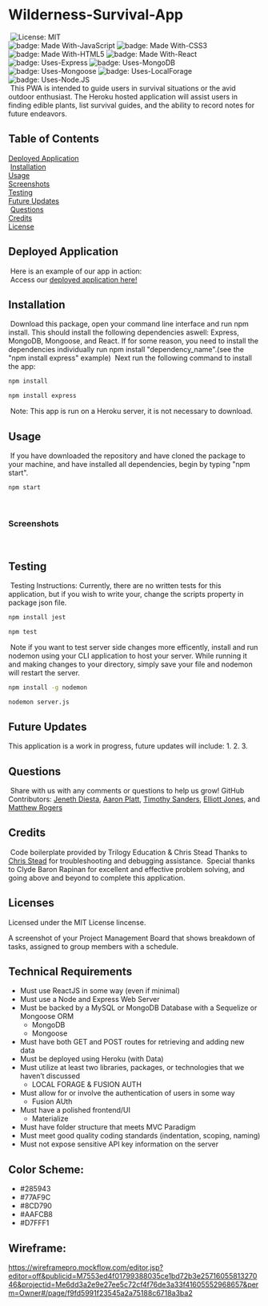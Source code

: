 # Wilderness-Survival-App
​
![License: MIT](https://img.shields.io/badge/license-MIT%20License-blue.svg) </br>
![badge: Made With-JavaScript](https://img.shields.io/badge/Made%20With-JavaScript-Yellow) ![badge: Made With-CSS3](https://img.shields.io/badge/Made%20With-CSS3-Yellow) ![badge: Made With-HTML5](https://img.shields.io/badge/Made%20With-HTML5-Yellow) ![badge: Made With-React](https://img.shields.io/badge/Made%20With-React-Yellow) </br>
![badge: Uses-Express](https://img.shields.io/badge/Uses-Express-red) ![badge: Uses-MongoDB](https://img.shields.io/badge/Uses-MongoDB-red) ![badge: Uses-Mongoose](https://img.shields.io/badge/Uses-Mongoose-red) ![badge: Uses-LocalForage](https://img.shields.io/badge/Uses-LocalForage-orange) ![badge: Uses-Node.JS](https://img.shields.io/badge/Uses-Node.JS-orange)</br>
​
This PWA is intended to guide users in survival situations or the avid outdoor enthusiast. The Heroku hosted application will assist users in finding edible plants, list survival guides, and the ability to record notes for future endeavors. 
​
## Table of Contents
[Deployed Application](https://github.com/Rogers-Development-Services/Wilderness-Survival-App.github.io#deployed-application)</br>
​
[Installation](https://github.com/Rogers-Development-Services/Wilderness-Survival-App.io#installation)</br>
​
[Usage](https://github.com/Rogers-Development-Services/Wilderness-Survival-App.io#usage)</br>
​
[Screenshots](https://github.com/Rogers-Development-Services/Wilderness-Survival-App.io#screenshots)</br>
​
[Testing](https://github.com/Rogers-Development-Services/Wilderness-Survival-App.io#testing)</br>
​
[Future Updates](https://github.com/Rogers-Development-Services/Wilderness-Survival-App.io#future-updates)</br>
​
[Questions](https://github.com/Rogers-Development-Services/Wilderness-Survival-App.io#questions)</br>
​
[Credits](https://github.com/Rogers-Development-Services/Wilderness-Survival-App.io#credits)</br>
​
[License](https://github.com/Rogers-Development-Services/Wilderness-Survival-App.io#license)
​
## Deployed Application
​
Here is an example of our app in action:</br> 
​
Access our [deployed application here!]()
​
## Installation
​
Download this package, open your command line interface and run npm install. This should install the following dependencies aswell: Express, MongoDB, Mongoose, and React.  If for some reason, you need to install the dependencies individually run npm install "dependency_name".(see the "npm install express" example)
​
Next run the following command to install the app: 
​
```bash
npm install 
```
```bash
npm install express
```
​
Note: This app is run on a Heroku server, it is not necessary to download.
​
## Usage 
​
If you have downloaded the repository and have cloned the package to your machine, and have installed all dependencies, begin by typing "npm start". 
​
```bash
npm start 
```
​​
### Screenshots
​

## Testing
​
Testing Instructions: Currently, there are no written tests for this application, but if you wish to write your, change the scripts property in package json file.
​
```bash
npm install jest
```
```bash
npm test
```
​
Note if you want to test server side changes more efficently, install and run nodemon using your CLI application to host your server. While running it and making changes to your directory, simply save your file and nodemon will restart the server.
​
```bash
npm install -g nodemon
```
```bash
nodemon server.js
```
## Future Updates
This application is a work in progress, future updates will include: 
1. 
2. 
3. 

## Questions
​
Share with us with any comments or questions to help us grow! 
​
GitHub Contributors: 
[Jeneth Diesta](https://github.com/jen6one9), 
[Aaron Platt](https://github.com/aaronkplatt), 
[Timothy Sanders](https://github.com/tbsanders5), 
[Elliott Jones](https://github.com/JonesElliott), and [Matthew Rogers](https://www.github.com/Rogers-Development-Services) 
​
## Credits
​
Code boilerplate provided by Trilogy Education & Chris Stead
​
Thanks to [Chris Stead](https://github.com/cmstead) for troubleshooting and debugging assistance.
​
Special thanks to Clyde Baron Rapinan for excellent and effective problem solving, and going above and beyond to complete this application.
​
## Licenses

Licensed under the MIT License lincense.

A screenshot of your Project Management Board that shows breakdown of tasks, assigned to group members with a schedule.

## Technical Requirements
* Must use ReactJS in some way (even if minimal)
* Must use a Node and Express Web Server
* Must be backed by a MySQL or MongoDB Database with a Sequelize or Mongoose ORM  
    * MongoDB
    * Mongoose
* Must have both GET and POST routes for retrieving and adding new data
* Must be deployed using Heroku (with Data)
* Must utilize at least two libraries, packages, or technologies that we haven’t discussed
    * LOCAL FORAGE & FUSION AUTH
* Must allow for or involve the authentication of users in some way
    * Fusion AUth
* Must have a polished frontend/UI 
    * Materialize 
* Must have folder structure that meets MVC Paradigm
* Must meet good quality coding standards (indentation, scoping, naming)
* Must not expose sensitive API key information on the server

## Color Scheme:
* #285943
* #77AF9C
* #8CD790
* #AAFCB8
* #D7FFF1

## Wireframe: 
https://wireframepro.mockflow.com/editor.jsp?editor=off&publicid=M7553ed4f01799388035ce1bd72b3e2571605581327046&projectid=Me6dd3a2e9e27ee5c72cf4f76de3a33f41605552968657&perm=Owner#/page/f9fd5991f23545a2a75188c6718a3ba2